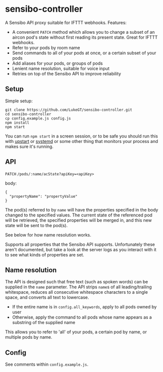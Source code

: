 # sensibo-controller

A Sensibo API proxy suitable for IFTTT webhooks. Features:

* A convenient `PATCH` method which allows you to change a subset of an aircon pod's state without first reading its present state. Great for IFTTT webhooks.
* Refer to your pods by room name
* Send commands to all of your pods at once, or a certain subset of your pods
* Add aliases for your pods, or groups of pods
* Lenient name resolution, suitable for voice input
* Retries on top of the Sensibo API to improve reliability

## Setup

Simple setup:

```
git clone https://github.com/LukeGT/sensibo-controller.git
cd sensibo-controller
cp config.example.js config.js
npm install
npm start
```

You can run `npm start` in a screen session, or to be safe you should run this with [upstart](http://upstart.ubuntu.com/) or [systemd](https://wiki.debian.org/systemd) or some other thing that monitors your process and makes sure it's running.

## API

`PATCH` `/pods/:name/acState?apiKey=<apiKey>`

body:
```
{
  "propertyName": "propertyValue"
}
```

The pod(s) referred to by `name` will have the properties specified in the body changed to the specified values. The current state of the referenced pod will be retrieved, the specified properties will be merged in, and this new state will be sent to the pod(s).

See below for how name resolution works.

Supports all properties that the Sensibo API supports. Unfortunately these aren't documented, but take a look at the server logs as you interact with it to see what kinds of properties are set.

## Name resolution

The API is designed such that free text (such as spoken words) can be supplied in the `name` parameter. The API strips `name`s of all leading/trailing whitespace, reduces all consecutive whitespace characters to a single space, and converts all text to lowercase.

* If the entire name is in `config.all_keywords`, apply to all pods owned by user
* Otherwise, apply the command to all pods whose name appears as a substring of the supplied name

This allows you to refer to 'all' of your pods, a certain pod by name, or multiple pods by name.

## Config

See comments within `config.example.js`.
